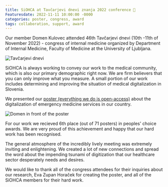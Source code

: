 ```yaml
---
title: SiOHCA at Tavčarjevi dnevi znanja 2022 conference 🧠
Featuresdate: 2022-11-11 10:00:00 -0000
categories: poster, congress, award
tags: collaboration, support, award
---
```

Our member Domen Kulovec attended 46th Tavčarjevi dnevi (10th -11th of November 2022) - congress of internal medicine organized by Department of Internal Medicine, Faculty of Medicine at the University of Ljubljana.  

![Tavčarjevi dnevi](https://siohca.um.si/assets/img/tavcarjevi2022/congrespic.jpg)

SiOHCA is always working to convey our work to the medical community, which is also our primary demographic right now. We are firm believers that you can only improve what you measure. A small portion of our work includes determining and improving the situation of medical digitalization in Slovenia.

We presented our [poster (everything we do is open-access)](https://doi.org/10.5281/zenodo.7305556) about the digitalization of emergency medicine services in our country.  

![Domen in front of the poster](https://siohca.um.si/assets/img/tavcarjevi2022/kulovecinfront.jpg)

For our work we recieved 6th place (out of 71 posters) in peoples' choice awards. We are very proud of this achievement and happy that our hard work has been recognised.

The general atmosphere of the incredibly lively meeting was extremely inviting and enlightening. We created a lot of new connections and spread the word about the impending tsunami of digitization that our healthcare sector desperately needs and desires.

We would like to thank all of the congress attendees for their inquiries about our research, Eva Zupan Horaček for creating the poster, and all of the SiOHCA members for their hard work.
